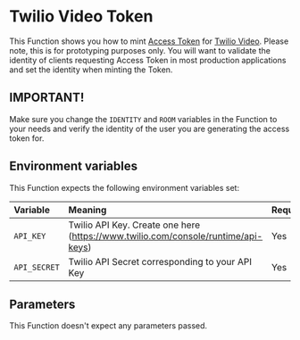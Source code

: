# Twilio Video Token

This Function shows you how to mint [Access Token](https://www.twilio.com/docs/iam/access-tokens) for [Twilio Video](https://www.twilio.com/video). Please note, this is for prototyping purposes only. You will want to validate the identity of clients requesting Access Token in most production applications and set the identity when minting the Token.

## IMPORTANT!

Make sure you change the `IDENTITY` and `ROOM` variables in the Function to your needs and verify the identity of the user you are generating the access token for.

## Environment variables

This Function expects the following environment variables set:

| Variable     | Meaning                                                                           | Required |
| :----------- | :-------------------------------------------------------------------------------- | :------- |
| `API_KEY`    | Twilio API Key. Create one here (https://www.twilio.com/console/runtime/api-keys) | Yes      |
| `API_SECRET` | Twilio API Secret corresponding to your API Key                                   | Yes      |

## Parameters

This Function doesn't expect any parameters passed.
